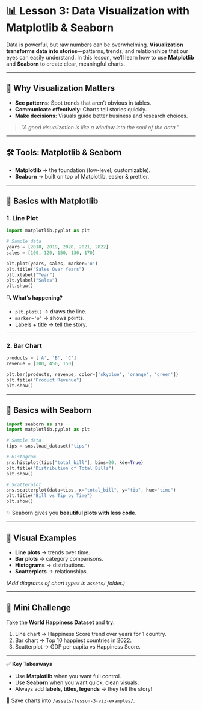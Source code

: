 # 📊 Lesson 3: Data Visualization with Matplotlib & Seaborn

Data is powerful, but raw numbers can be overwhelming. **Visualization transforms data into stories**—patterns, trends, and relationships that our eyes can easily understand. In this lesson, we’ll learn how to use **Matplotlib** and **Seaborn** to create clear, meaningful charts.

---

## 🔑 Why Visualization Matters

* **See patterns**: Spot trends that aren’t obvious in tables.
* **Communicate effectively**: Charts tell stories quickly.
* **Make decisions**: Visuals guide better business and research choices.

> *“A good visualization is like a window into the soul of the data.”*

---

## 🛠️ Tools: Matplotlib & Seaborn

* **Matplotlib** → the foundation (low-level, customizable).
* **Seaborn** → built on top of Matplotlib, easier & prettier.

---

## 📌 Basics with Matplotlib

### 1. Line Plot

```python
import matplotlib.pyplot as plt

# Sample data
years = [2018, 2019, 2020, 2021, 2022]
sales = [100, 120, 150, 130, 170]

plt.plot(years, sales, marker='o')
plt.title("Sales Over Years")
plt.xlabel("Year")
plt.ylabel("Sales")
plt.show()
```

🔍 **What’s happening?**

* `plt.plot()` → draws the line.
* `marker='o'` → shows points.
* Labels + title → tell the story.

---

### 2. Bar Chart

```python
products = ['A', 'B', 'C']
revenue = [300, 450, 150]

plt.bar(products, revenue, color=['skyblue', 'orange', 'green'])
plt.title("Product Revenue")
plt.show()
```

---

## 📌 Basics with Seaborn

```python
import seaborn as sns
import matplotlib.pyplot as plt

# Sample data
tips = sns.load_dataset("tips")

# Histogram
sns.histplot(tips["total_bill"], bins=20, kde=True)
plt.title("Distribution of Total Bills")
plt.show()

# Scatterplot
sns.scatterplot(data=tips, x="total_bill", y="tip", hue="time")
plt.title("Bill vs Tip by Time")
plt.show()
```

✨ Seaborn gives you **beautiful plots with less code**.

---

## 🎨 Visual Examples

* **Line plots** → trends over time.
* **Bar plots** → category comparisons.
* **Histograms** → distributions.
* **Scatterplots** → relationships.

*(Add diagrams of chart types in `assets/` folder.)*

---

## 🚀 Mini Challenge

Take the **World Happiness Dataset** and try:

1. Line chart → Happiness Score trend over years for 1 country.
2. Bar chart → Top 10 happiest countries in 2022.
3. Scatterplot → GDP per capita vs Happiness Score.

---

✅ **Key Takeaways**

* Use **Matplotlib** when you want full control.
* Use **Seaborn** when you want quick, clean visuals.
* Always add **labels, titles, legends** → they tell the story!

📂 Save charts into `/assets/lesson-3-viz-examples/`.
﻿
